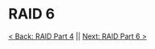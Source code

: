 # RAID 6

[< Back: RAID Part 4](https://github.com/sxcdennis/Linux-Guides/blob/master/Raid%20Part1.md "RAID Part 4") || [Next: RAID Part 6 >](https://github.com/sxcdennis/Linux-Guides/blob/master/Raid%20Part6.md "RAID Part 6")
